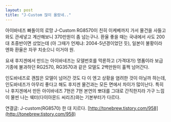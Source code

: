 ```yaml
---
layout: post
title: "J-Custom 많이 올랐네.."
---
```


아이바네즈 빠돌이의 로망 J-Custom RG8570이 친히 이케베까지 가서 물건을 사들고와도 관세넣고 계산해보니 370만원이 좀 넘는구나. 환율 좋을 때는 국내에서 사도 200대 초중반이면 샀었는데 (아 그때가 언제냐: 2004-5년경이었던 듯), 일본이 불황이라 엔화 환율은 자꾸 치솟으니 이거야 원.

요새 후지겐에서 만드는 아이바네즈는 모델번호를 막론하고 (가격대가) 명품이라 보급기종에 불과하던 RG2570, RG3570과 같은 모델도 2백만원이 훌쩍 넘어간다.

인도바네즈로 괜찮은 모델이 넘어간 것도 다 이 엔고 상황을 염려한 것이 아닐까 하는데, 인도바네즈가 아무리 좋다고 해도 후지겐 물건과는 모든 면에서 차이가 많이난다. 특히나 후지겐에서 만든 아이바네즈 7현은 7현 본연의 뽀대를 그대로 간직한지라 가구 느낌이 물씬 나는 쉑터(다이아몬드 씨리즈)와는 기본부터가 다르다.

연결글: J-custom(RG8570) 한 대 지르다. [http://tonebrew.tistory.com/958](http://tonebrew.tistory.com/958)










